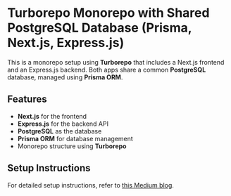# Turborepo Monorepo with Shared PostgreSQL Database (Prisma, Next.js, Express.js)

This is a monorepo setup using **Turborepo** that includes a Next.js frontend and an Express.js backend. Both apps share a common **PostgreSQL** database, managed using **Prisma ORM**.

## Features

- **Next.js** for the frontend
- **Express.js** for the backend API
- **PostgreSQL** as the database
- **Prisma ORM** for database management
- Monorepo structure using **Turborepo**

## Setup Instructions

For detailed setup instructions, refer to [this Medium blog](https://medium.com/@me.ajeesh7979/setting-up-a-shared-postgresql-database-in-a-turborepo-for-express-js-and-next-js-using-prisma-a447d089237f).
